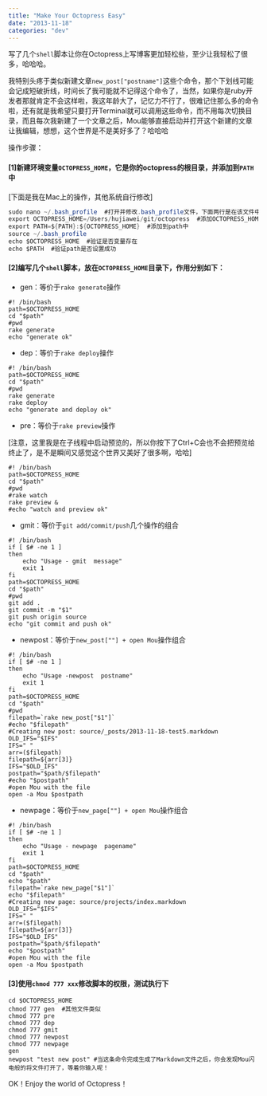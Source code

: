 ```yaml
---
title: "Make Your Octopress Easy"
date: "2013-11-18"
categories: "dev"
---
```

写了几个`shell`脚本让你在Octopress上写博客更加轻松些，至少让我轻松了很多，哈哈哈。 <!--more-->

我特别头疼于类似新建文章`new_post["postname"]`这些个命令，那个下划线可能会记成短破折线，时间长了我可能就不记得这个命令了，当然，如果你是ruby开发者那就肯定不会这样啦，我这年龄大了，记忆力不行了，很难记住那么多的命令啦，还有就是我希望只要打开Terminal就可以调用这些命令，而不用每次切换目录，而且每次我新建了一个文章之后，Mou能够直接启动并打开这个新建的文章让我编辑，想想，这个世界是不是美好多了？哈哈哈

操作步骤：

#### [1]新建环境变量`OCTOPRESS_HOME`，它是你的octopress的根目录，并添加到`PATH`中

[下面是我在Mac上的操作，其他系统自行修改]

```java
sudo nano ~/.bash_profile  #打开并修改.bash_profile文件，下面两行是在该文件中的修改
export OCTOPRESS_HOME=/Users/hujiawei/git/octopress  #添加OCTOPRESS_HOME变量
export PATH=${PATH}:${OCTOPRESS_HOME}  #添加到path中
source ~/.bash_profile  
echo $OCTOPRESS_HOME  #验证是否变量存在
echo $PATH  #验证path是否设置成功
```

#### [2]编写几个`shell`脚本，放在`OCTOPRESS_HOME`目录下，作用分别如下：

- gen：等价于`rake generate`操作

```
#! /bin/bash
path=$OCTOPRESS_HOME
cd "$path"
#pwd
rake generate
echo "generate ok"
```

- dep：等价于`rake deploy`操作

```
#! /bin/bash
path=$OCTOPRESS_HOME
cd "$path"
#pwd
rake generate
rake deploy
echo "generate and deploy ok"
```

- pre：等价于`rake preview`操作

[注意，这里我是在子线程中启动预览的，所以你按下了Ctrl+C会也不会把预览给终止了，是不是瞬间又感觉这个世界又美好了很多啊，哈哈]

```
#! /bin/bash
path=$OCTOPRESS_HOME
cd "$path"
#pwd
#rake watch
rake preview &
#echo "watch and preview ok"
```

- gmit：等价于`git add/commit/push`几个操作的组合

```
#! /bin/bash
if [ $# -ne 1 ]
then
    echo "Usage - gmit  message"
    exit 1
fi
path=$OCTOPRESS_HOME
cd "$path"
#pwd
git add .
git commit -m "$1"
git push origin source
echo "git commit and push ok"
```

- newpost：等价于`new_post[""] + open Mou`操作组合

```
#! /bin/bash
if [ $# -ne 1 ]
then
    echo "Usage -newpost  postname"
    exit 1
fi
path=$OCTOPRESS_HOME
cd "$path"
#pwd
filepath=`rake new_post["$1"]`
#echo "$filepath"
#Creating new post: source/_posts/2013-11-18-test5.markdown
OLD_IFS="$IFS"
IFS=" "
arr=($filepath)
filepath=${arr[3]}
IFS="$OLD_IFS"
postpath="$path/$filepath"
#echo "$postpath"
#open Mou with the file
open -a Mou $postpath
```

- newpage：等价于`new_page[""] + open Mou`操作组合

```
#! /bin/bash
if [ $# -ne 1 ]
then
    echo "Usage - newpage  pagename"
    exit 1
fi
path=$OCTOPRESS_HOME
cd "$path"
echo "$path"
filepath=`rake new_page["$1"]`
echo "$filepath"
#Creating new page: source/projects/index.markdown
OLD_IFS="$IFS"
IFS=" "
arr=($filepath)
filepath=${arr[3]}
IFS="$OLD_IFS"
postpath="$path/$filepath"
echo "$postpath"
#open Mou with the file
open -a Mou $postpath
```

#### [3]使用`chmod 777 xxx`修改脚本的权限，测试执行下

```
cd $OCTOPRESS_HOME
chmod 777 gen  #其他文件类似
chmod 777 pre
chmod 777 dep
chmod 777 gmit
chmod 777 newpost
chmod 777 newpage
gen
newpost "test new post" #当这条命令完成生成了Markdown文件之后，你会发现Mou闪电般的将文件打开了，等着你输入呢！
```

OK！Enjoy the world of Octopress！
